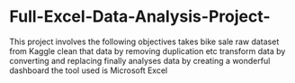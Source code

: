 # Full-Excel-Data-Analysis-Project-
This project involves the following objectives
takes bike sale raw dataset from Kaggle
clean that data by removing duplication etc
transform data by converting and replacing 
finally analyses data by creating a wonderful dashboard
the tool used is Microsoft Excel
